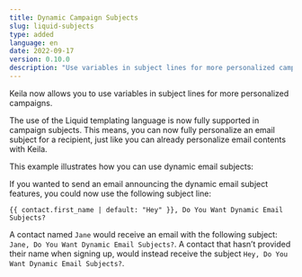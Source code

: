 ```yaml
---
title: Dynamic Campaign Subjects
slug: liquid-subjects
type: added
language: en
date: 2022-09-17
version: 0.10.0
description: "Use variables in subject lines for more personalized campaigns."
---
```

Keila now allows you to use variables in subject lines for more personalized campaigns.
<!--more-->
The use of the Liquid templating language is now fully supported in campaign
subjects. This means, you can now fully personalize an email subject for a
recipient, just like you can already personalize email contents with Keila.

<docs-image src="updates/2022-09-17-liquid-email-subjects.png" alt="Screenshot showing the use of a liquid tag in an email campaign subject"></docs-image>

This example illustrates how you can use dynamic email subjects:

If you wanted to send an email announcing the dynamic email subject features,
you could now use the following subject line:

`{{ contact.first_name | default: "Hey" }}, Do You Want Dynamic Email Subjects?`

A contact named `Jane` would receive an email with the following subject:
`Jane, Do You Want Dynamic Email Subjects?`. A contact that hasn’t provided
their name when signing up, would instead receive the subject
`Hey, Do You Want Dynamic Email Subjects?`.

